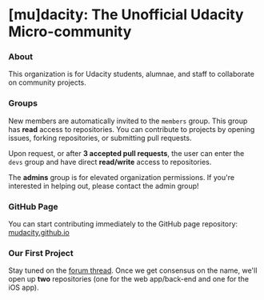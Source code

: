 # [mu]dacity: The Unofficial Udacity Micro-community

### About

This organization is for Udacity students, alumnae, and staff to collaborate on community projects.

### Groups

New members are automatically invited to the `members` group. This group has **read** access to repositories. You can contribute to projects by opening issues, forking repositories, or submitting pull requests.

Upon request, or after **3 accepted pull requests**, the user can enter the `devs` group and have direct **read/write** access to repositories.

The **admins** group is for elevated organization permissions. If you're interested in helping out, please contact the admin group!

### GitHub Page

You can start contributing immediately to the GitHub page repository: [mudacity.github.io](https://github.com/mudacity/mudacity.github.io)

### Our First Project

Stay tuned on the [forum thread](http://discussions.udacity.com/t/with-our-powers-combined-udacitys-first-mega-meta-nanodegree-project/11255). Once we get consensus on the name, we'll open up **two** repositories (one for the web app/back-end and one for the iOS app).
